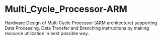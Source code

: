 # Multi_Cycle_Processor-ARM
Hardware Design of Multi Cycle Processor (ARM architecture) supporting Data Processing, Data Transfer and Branching instructions by making resource utilization in best possible way.
